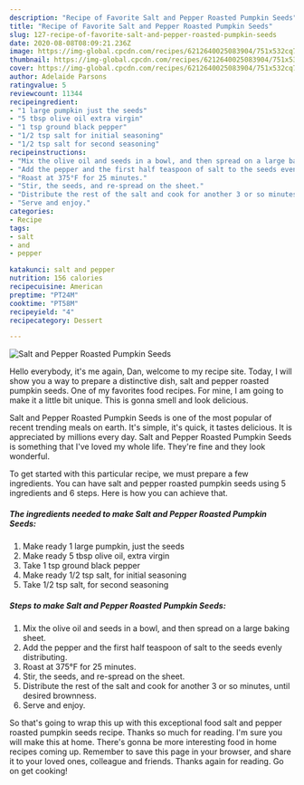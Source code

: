 ```yaml
---
description: "Recipe of Favorite Salt and Pepper Roasted Pumpkin Seeds"
title: "Recipe of Favorite Salt and Pepper Roasted Pumpkin Seeds"
slug: 127-recipe-of-favorite-salt-and-pepper-roasted-pumpkin-seeds
date: 2020-08-08T08:09:21.236Z
image: https://img-global.cpcdn.com/recipes/6212640025083904/751x532cq70/salt-and-pepper-roasted-pumpkin-seeds-recipe-main-photo.jpg
thumbnail: https://img-global.cpcdn.com/recipes/6212640025083904/751x532cq70/salt-and-pepper-roasted-pumpkin-seeds-recipe-main-photo.jpg
cover: https://img-global.cpcdn.com/recipes/6212640025083904/751x532cq70/salt-and-pepper-roasted-pumpkin-seeds-recipe-main-photo.jpg
author: Adelaide Parsons
ratingvalue: 5
reviewcount: 11344
recipeingredient:
- "1 large pumpkin just the seeds"
- "5 tbsp olive oil extra virgin"
- "1 tsp ground black pepper"
- "1/2 tsp salt for initial seasoning"
- "1/2 tsp salt for second seasoning"
recipeinstructions:
- "Mix the olive oil and seeds in a bowl, and then spread on a large baking sheet."
- "Add the pepper and the first half teaspoon of salt to the seeds evenly distributing."
- "Roast at 375°F for 25 minutes."
- "Stir, the seeds, and re-spread on the sheet."
- "Distribute the rest of the salt and cook for another 3 or so minutes, until desired brownness."
- "Serve and enjoy."
categories:
- Recipe
tags:
- salt
- and
- pepper

katakunci: salt and pepper 
nutrition: 156 calories
recipecuisine: American
preptime: "PT24M"
cooktime: "PT58M"
recipeyield: "4"
recipecategory: Dessert

---
```



![Salt and Pepper Roasted Pumpkin Seeds](https://img-global.cpcdn.com/recipes/6212640025083904/751x532cq70/salt-and-pepper-roasted-pumpkin-seeds-recipe-main-photo.jpg)

Hello everybody, it's me again, Dan, welcome to my recipe site. Today, I will show you a way to prepare a distinctive dish, salt and pepper roasted pumpkin seeds. One of my favorites food recipes. For mine, I am going to make it a little bit unique. This is gonna smell and look delicious.



Salt and Pepper Roasted Pumpkin Seeds is one of the most popular of recent trending meals on earth. It's simple, it's quick, it tastes delicious. It is appreciated by millions every day. Salt and Pepper Roasted Pumpkin Seeds is something that I've loved my whole life. They're fine and they look wonderful.


To get started with this particular recipe, we must prepare a few ingredients. You can have salt and pepper roasted pumpkin seeds using 5 ingredients and 6 steps. Here is how you can achieve that.

<!--inarticleads1-->

##### The ingredients needed to make Salt and Pepper Roasted Pumpkin Seeds:

1. Make ready 1 large pumpkin, just the seeds
1. Make ready 5 tbsp olive oil, extra virgin
1. Take 1 tsp ground black pepper
1. Make ready 1/2 tsp salt, for initial seasoning
1. Take 1/2 tsp salt, for second seasoning




<!--inarticleads2-->

##### Steps to make Salt and Pepper Roasted Pumpkin Seeds:

1. Mix the olive oil and seeds in a bowl, and then spread on a large baking sheet.
1. Add the pepper and the first half teaspoon of salt to the seeds evenly distributing.
1. Roast at 375°F for 25 minutes.
1. Stir, the seeds, and re-spread on the sheet.
1. Distribute the rest of the salt and cook for another 3 or so minutes, until desired brownness.
1. Serve and enjoy.




So that's going to wrap this up with this exceptional food salt and pepper roasted pumpkin seeds recipe. Thanks so much for reading. I'm sure you will make this at home. There's gonna be more interesting food in home recipes coming up. Remember to save this page in your browser, and share it to your loved ones, colleague and friends. Thanks again for reading. Go on get cooking!
